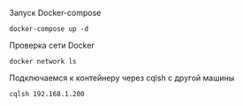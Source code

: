 Запуск Docker-compose
~~~
docker-compose up -d
~~~
Проверка сети Docker
~~~
docker network ls
~~~
Подключаемся к контейнеру через cqlsh с другой машины
~~~
cqlsh 192.168.1.200
~~~











